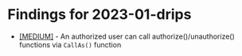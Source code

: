 # Findings for 2023-01-drips 

- [[MEDIUM]]([MEDIUM]-An_authorized_user_can_call_authorize()-unauthorize()_functions_via_'''CallAs()'''_function_/README.md) - An authorized user can call authorize()/unauthorize() functions via ```CallAs()``` function 
